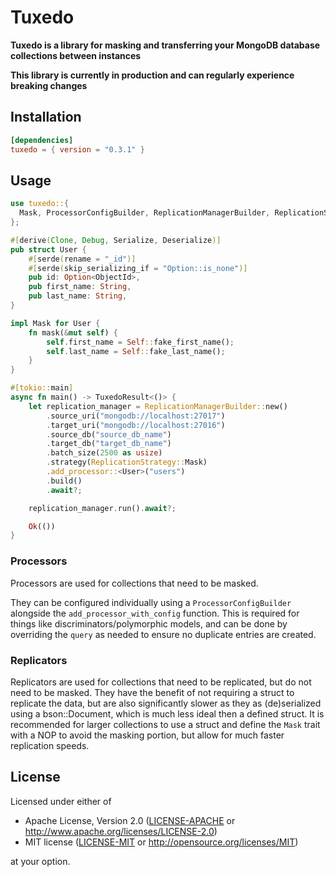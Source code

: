 # Tuxedo &emsp;

**Tuxedo is a library for masking and transferring your MongoDB database collections between instances**

**This library is currently in production and can regularly experience breaking changes**

## Installation

```toml
[dependencies]
tuxedo = { version = "0.3.1" }
```

## Usage

```rust
use tuxedo::{
  Mask, ProcessorConfigBuilder, ReplicationManagerBuilder, ReplicationStrategy, TuxedoResult,
};

#[derive(Clone, Debug, Serialize, Deserialize)]
pub struct User {
    #[serde(rename = "_id")]
    #[serde(skip_serializing_if = "Option::is_none")]
    pub id: Option<ObjectId>,
    pub first_name: String,
    pub last_name: String,
}

impl Mask for User {
    fn mask(&mut self) {
        self.first_name = Self::fake_first_name();
        self.last_name = Self::fake_last_name();
    }
}

#[tokio::main]
async fn main() -> TuxedoResult<()> {
    let replication_manager = ReplicationManagerBuilder::new()
        .source_uri("mongodb://localhost:27017")
        .target_uri("mongodb://localhost:27016")
        .source_db("source_db_name")
        .target_db("target_db_name")
        .batch_size(2500 as usize)
        .strategy(ReplicationStrategy::Mask) 
        .add_processor::<User>("users")
        .build()
        .await?;

    replication_manager.run().await?;

    Ok(())
}
```

### Processors

Processors are used for collections that need to be masked.

They can be configured individually using a `ProcessorConfigBuilder` alongside the `add_processor_with_config` function. This is required for things like discriminators/polymorphic models, and can be done by overriding the `query` as needed to ensure no duplicate entries are created.

### Replicators

Replicators are used for collections that need to be replicated, but do not need to be masked. They have the benefit of not requiring a struct to replicate the data, but are also significantly slower as they as (de)serialized using a bson::Document, which is much less ideal then a defined struct. It is recommended for larger collections to use a struct and define the `Mask` trait with a NOP to avoid the masking portion, but allow for much faster replication speeds.

## License

Licensed under either of

* Apache License, Version 2.0 ([LICENSE-APACHE](LICENSE-APACHE) or <http://www.apache.org/licenses/LICENSE-2.0>)
* MIT license ([LICENSE-MIT](LICENSE-MIT) or <http://opensource.org/licenses/MIT>)

at your option.
